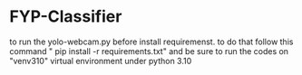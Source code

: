# FYP-Classifier

to run the yolo-webcam.py before install requiremenst. to do that follow this command " pip install -r requirements.txt" and be sure to run the codes on "venv310" virtual environment under python 3.10
